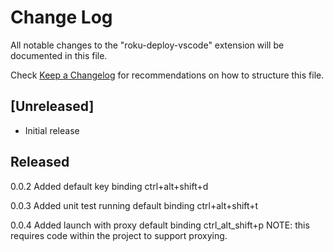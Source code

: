 # Change Log
All notable changes to the "roku-deploy-vscode" extension will be documented in this file.

Check [Keep a Changelog](http://keepachangelog.com/) for recommendations on how to structure this file.

## [Unreleased]
- Initial release

## Released
0.0.2
Added default key binding ctrl+alt+shift+d

0.0.3
Added unit test running default binding ctrl+alt+shift+t

0.0.4
Added launch with proxy default binding ctrl_alt_shift+p NOTE: this requires code within the project to support proxying.